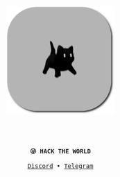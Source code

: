 <div align="center"> 
<br /><br /> 

<img src="./1.png" width="250px" />

<br /><br /> 

### `😜 HACK THE WORLD`

<p align="center">
      <samp>
         <a href="https://discord.gg/#9707" target="_blank">Discord</a> &#8226;
         <a href="https://t.me/W2N3098" target="_blank">Telegram</a>
      </samp>
</p>

</div>
